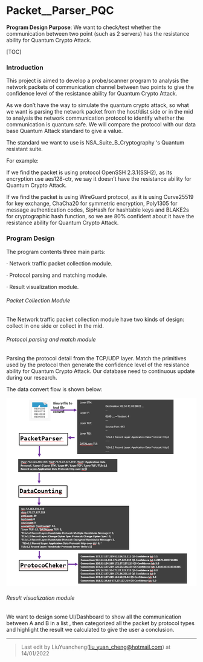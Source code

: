 # Packet__Parser_PQC
**Program Design Purpose**: We want to check/test whether the communication between two point (such as 2 servers) has the resistance ability for Quantum Crypto Attack.

[TOC]

### Introduction

This project is aimed to develop a probe/scanner program to analysis the network packets of communication channel between two points to give the confidence level of the resistance ability for Quantum Crypto Attack. 

As we don’t have the way to simulate the quantum crypto attack, so what we want is parsing the network packet from the host/dist side or in the mid to analysis the network communication protocol to identify whether the communication is quantum safe. We will compare the protocol with our data base Quantum Attack standard to give a value. 

The standard we want to use is NSA_Suite_B_Cryptography ‘s Quantum resistant suite.

For example: 

If we find the packet is using protocol OpenSSH 2.3.1(SSH2), as its encryption use aes128-ctr, we say it doesn’t have the resistance ability for Quantum Crypto Attack. 

If we find the packet is using WireGuard protocol, as it is using Curve25519 for key exchange, ChaCha20 for symmetric encryption, Poly1305 for message authentication codes, SipHash for hashtable keys and BLAKE2s for cryptographic hash function, so we are 80% confident about it have the resistance ability for Quantum Crypto Attack. 



### Program Design

The program contents three main parts: 

·     Network traffic packet collection module.

·     Protocol parsing and matching module. 

·     Result visualization module.

###### Packet Collection Module

The Network traffic packet collection module have two kinds of design: collect in one side or collect in the mid. 

###### Protocol parsing and match module

Parsing the protocol detail from the TCP/UDP layer. Match the primitives used by the protocol then generate the confidence level of the resistance ability for Quantum Crypto Attack. Our database need to continuous update during our research.

The data convert flow is shown below: 

![](doc/img/dataFlow.png)



###### Result visualization module

We want to design some UI/Dashboard to show all the communication between A and B in a list , then  categorized all the packet by protocol  types and highlight the result we calculated to give the user a conclusion. 





------

> Last edit by LiuYuancheng(liu_yuan_cheng@hotmail.com) at 14/01/2022

